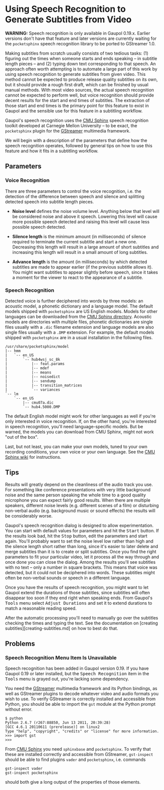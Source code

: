 Using Speech Recognition to Generate Subtitles from Video
=========================================================

**WARNING:** Speech recognition is only available in Gaupol 0.19.x.
Earlier versions don't have that feature and later versions are
currently waiting for the `pocketsphinx` speech recognition library to
be ported to GStreamer 1.0.

Making subtitles from scratch usually consists of two tedious tasks: (1)
figuring out the times when someone starts and ends speaking – in
subtitle length pieces – and (2) typing down text corresponding to that
speech. An approach often worth attempting is to automate a large part
of this work by using speech recognition to generate subtitles from
given video. This method cannot be expected to produce release quality
subtitles on its own, but it should provide a rough first draft, which
can be finished by usual manual methods. With most video sources, the
actual speech recognition cannot be expected to perform well, but voice
recognition should provide decent results for the start and end times of
subtitles. The extraction of those start and end times is the primary
point for this feature to exist in Gaupol and the sensible use for this
feature in a subtitling workflow.

Gaupol's speech recognition uses the [CMU Sphinx][sphinx] speech
recognition toolkit developed at Carnegie Mellon University – to be
exact, the `pocketsphinx` plugin for the [GStreamer][gstreamer]
multimedia framework.

We will begin with a description of the parameters that define how the
speech recognition operates, followed by general tips on how to use this
feature and how it fits in a subtitling workflow.

## Parameters

### Voice Recognition

There are three parameters to control the voice recognition, i.e. the
detection of the difference between speech and silence and splitting
detected speech into subtitle length pieces.

* **Noise level** defines the noise volume level. Anything below that
  level will be considered noise and above it speech. Lowering this
  level will cause more possible speech detected and raising this level
  will cause less possible speech detected.

* **Silence length** is the minimum amount (in milliseconds) of silence
  required to terminate the current subtitle and start a new one.
  Decreasing this length will result in a large amount of short
  subtitles and increasing this length will result in a small amount of
  long subtitles.

* **Advance length** is the amount (in milliseconds) by which detected
  subtitles are made to appear earlier (if the previous subtitle allows
  it). You might want subtitles to appear slightly before speech, since
  it takes a moment for the viewer to react to the appearance of a
  subtitle.

### Speech Recognition

Detected voice is further deciphered into words by three models: an
acoustic model, a phonetic dictionary and a language model. The default
models shipped with `pocketsphinx` are US English models. Models for
other languages can be downloaded from the
[CMU Sphinx directory][sphinx-models]. Acoustic models are directories
with multiple files, phonetic dictionaries are single files usually with
a `.dic` filename extension and language models are also single files
usually with a `.DMP` extension. For example, the default models shipped
with `pocketsphinx` are in a usual installation in the following files.

```
/usr/share/pocketsphinx/model
|-- hmm
|   `-- en_US
|       `-- hub4wsj_sc_8k
|           |-- feat.params
|           |-- mdef
|           |-- means
|           |-- noisedict
|           |-- sendump
|           |-- transition_matrices
|           `-- variances
`-- lm
    `-- en_US
        |-- cmu07a.dic
        `-- hub4.5000.DMP
```

The default English model might work for other languages as well if
you're only interested in voice recognition. If, on the other hand,
you're interested in speech recognition, you'll need language-specific
models. But be warned, the models you can download from CMU Sphinx,
might not work "out of the box".

Last, but not least, you can make your own models, tuned to your own
recording conditions, your own voice or your own language. See the
[CMU Sphinx wiki][sphinx-wiki] for instructions.

## Tips

Results will greatly depend on the cleanliness of the audio track you
use. For something like conference presentations with very little
background noise and the same person speaking the whole time to a good
quality microphone you can expect fairly good results. When there are
multiple speakers, different noise levels (e.g. different scenes of a
film) or disturbing non-verbal audio (e.g. background music or sound
effects) the results will be considerably worse.

Gaupol's speech recognition dialog is designed to allow experimentation.
You can start with default values for parameters and hit the
<kbd>Start</kbd> button. If the results look bad, hit the
<kbd>Stop</kbd> button, edit the parameters and start again. You'll
probably want to set the noise level low rather than high and the
silence length short rather than long, since it's easier to later delete
and merge subtitles than it is to create or split subtitles. Once you
find the right parameters to fit your particular video, let it process
all the way through and once done you can close the dialog. Among the
results you'll see subtitles with no text – only a number in square
brackets. This means that voice was detected, but it could not be
deciphered into words. These subtitles might often be non-verbal sounds
or speech in a different language.

Once you have the results of speech recognition, you might want to let
Gaupol extend the durations of those subtitles, since subtitles will
often disappear too soon if they end right when speaking ends. From
Gaupol's <kbd>Tools</kbd> menu select <kbd>Adjust Durations</kbd> and
set it to extend durations to match a reasonable reading speed.

After the automatic processing you'll need to manually go over the
subtitles checking the times and typing the text. See the documentation
on [creating subtitles][creating-subtitles.md] on how to best do that.

## Problems

### Speech Recognition Menu Item Is Unavailable

Speech recognition has been added in Gaupol version 0.19. If you have
Gaupol 0.19 or later installed, but the <kbd>Speech Recognition</kbd>
item in the <kbd>Tools</kbd> menu is grayed out, you're lacking some
dependency.

You need the [GStreamer][gstreamer] multimedia framework and its Python
bindings, as well as GStreamer plugins to decode whatever video and
audio formats you wish to use. To verify GStreamer is correctly
installed and accessible from Python, you should be able to import the
`gst` module at the Python prompt without error.

```
$ python
Python 2.6.7 (r267:88850, Jun 13 2011, 20:39:28)
[GCC 4.6.1 20110611 (prerelease)] on linux2
Type "help", "copyright", "credits" or "license" for more information.
>>> import gst
>>>
```

From [CMU Sphinx][sphinx] you need `sphinxbase` and `pocketsphinx`. To
verify that these are installed correctly and accessible from GStreamer,
`gst-inspect` should be able to find plugins `vader` and `pocketsphinx`,
i.e. commands

```
gst-inspect vader
gst-inspect pocketsphinx
```

should both give a long output of the properties of those elements.

[gstreamer]: http://gstreamer.freedesktop.org/
[sphinx]: http://cmusphinx.sourceforge.net/
[sphinx-models]: https://sourceforge.net/projects/cmusphinx/files/Acoustic%20and%20Language%20Models/
[sphinx-wiki]: http://cmusphinx.sourceforge.net/wiki/
